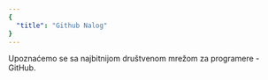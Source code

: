 ```yaml
---
{
  "title": "Github Nalog"
}
---
```


Upoznaćemo se sa najbitnijom društvenom mrežom za programere - GitHub.
